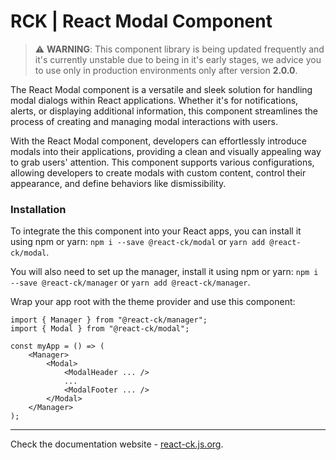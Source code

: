 # RCK | React Modal Component

> :warning: **WARNING**: This component library is being updated frequently and it's currently unstable due to being in it's early stages, we advice you to use only in production environments only after version **2.0.0**.

The React Modal component is a versatile and sleek solution for handling modal dialogs within React applications. Whether it's for notifications, alerts, or displaying additional information, this component streamlines the process of creating and managing modal interactions with users.

With the React Modal component, developers can effortlessly introduce modals into their applications, providing a clean and visually appealing way to grab users' attention. This component supports various configurations, allowing developers to create modals with custom content, control their appearance, and define behaviors like dismissibility.

### Installation 

To integrate the this component into your React apps, you can install it using npm or yarn: `npm i --save @react-ck/modal` or `yarn add @react-ck/modal`.

You will also need to set up the manager, install it using npm or yarn: `npm i --save @react-ck/manager` or `yarn add @react-ck/manager`.

Wrap your app root with the theme provider and use this component:

```tsx
import { Manager } from "@react-ck/manager";
import { Modal } from "@react-ck/modal";

const myApp = () => (
    <Manager>
        <Modal>
            <ModalHeader ... />
            ...
            <ModalFooter ... />
        </Modal>
    </Manager>
);
```

<!-- storybook-ignore -->

---

Check the documentation website - [react-ck.js.org](https://react-ck.js.org).